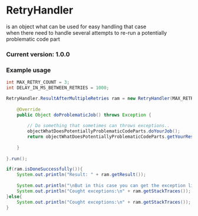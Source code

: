 # RetryHandler
is an object what can be used for easy handling that case 
<br> when there need to handle several attempts to re-run a potentially problematic code part

### Current version: 1.0.0

### Example usage
```java
int MAX_RETRY_COUNT = 3;
int DELAY_IN_MS_BETWEEN_RETRIES = 1000;

RetryHandler.ResultAfterMultipleRetries ram = new RetryHandler(MAX_RETRY_COUNT, DELAY_IN_MS_BETWEEN_RETRIES) {
			
	@Override
	public Object doProblematicJob() throws Exception {
		
		// Do something that sometimes can throws exceptions..
		objectWhatDoesPotentiallyProblematicCodeParts.doYourJob();
		return objectWhatDoesPotentiallyProblematicCodeParts.getYourResult();
		
	}
	
}.run();

if(ram.isDoneSuccessfully()){
	System.out.println("Result: " + ram.getResult());
	
	System.out.println("\nBut in this case you can get the exception list what was thrown in the prevous attemps:\n");
	System.out.println("Cought exceptions:\n" + ram.getStackTraces());
}else{
	System.out.println("Cought exceptions:\n" + ram.getStackTraces());
}
```

